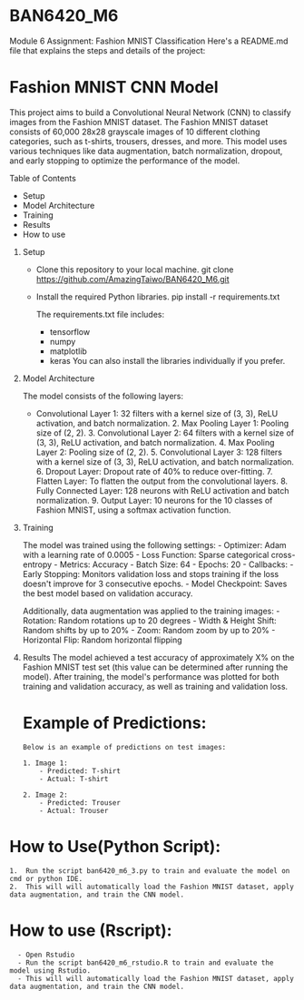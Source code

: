 # BAN6420_M6
Module 6 Assignment: Fashion MNIST Classification
Here's a README.md file that explains the steps and details of the project:


# Fashion MNIST CNN Model
This project aims to build a Convolutional Neural Network (CNN) to classify images from the Fashion MNIST dataset. The Fashion MNIST dataset consists of 60,000 28x28 grayscale images of 10 different clothing categories, such as t-shirts, trousers, dresses, and more. This model uses various techniques like data augmentation, batch normalization, dropout, and early stopping to optimize the performance of the model.

 Table of Contents
  - Setup
  - Model Architecture
  - Training
  - Results
  - How to use


 1. Setup
     - Clone this repository to your local machine.
        git clone https://github.com/AmazingTaiwo/BAN6420_M6.git
     - Install the required Python libraries.
        pip install -r requirements.txt
   
        The requirements.txt file includes:
        - tensorflow
        - numpy
        - matplotlib
        - keras
     You can also install the libraries individually if you prefer.

3.  Model Architecture

    The model consists of the following layers:
    - Convolutional Layer 1: 32 filters with a kernel size of (3, 3), ReLU activation, and batch normalization.
        2. Max Pooling Layer 1: Pooling size of (2, 2).
        3. Convolutional Layer 2: 64 filters with a kernel size of (3, 3), ReLU activation, and batch normalization.
        4. Max Pooling Layer 2: Pooling size of (2, 2).
        5. Convolutional Layer 3: 128 filters with a kernel size of (3, 3), ReLU activation, and batch normalization.
        6. Dropout Layer: Dropout rate of 40% to reduce over-fitting.
        7. Flatten Layer: To flatten the output from the convolutional layers.
        8. Fully Connected Layer: 128 neurons with ReLU activation and batch normalization.
        9. Output Layer: 10 neurons for the 10 classes of Fashion MNIST, using a softmax activation function.

4.  Training

    The model was trained using the following settings:
        - Optimizer: Adam with a learning rate of 0.0005
        - Loss Function: Sparse categorical cross-entropy
        - Metrics: Accuracy
        - Batch Size: 64
        - Epochs: 20
        - Callbacks:
            - Early Stopping: Monitors validation loss and stops training if the loss doesn't improve for 3 consecutive epochs.
            - Model Checkpoint: Saves the best model based on validation accuracy.

    Additionally, data augmentation was applied to the training images:
        - Rotation: Random rotations up to 20 degrees
        - Width & Height Shift: Random shifts by up to 20%
        - Zoom: Random zoom by up to 20%
        - Horizontal Flip: Random horizontal flipping

5.  Results
        The model achieved a test accuracy of approximately X% on the Fashion MNIST test set (this value can be determined after running the model). After training, the model's performance was plotted for both training and validation accuracy, as well as training and validation loss.

    # Example of Predictions:
        Below is an example of predictions on test images:

        1. Image 1:
            - Predicted: T-shirt
            - Actual: T-shirt

        2. Image 2:
            - Predicted: Trouser
            - Actual: Trouser

# How to Use(Python Script):
    1.  Run the script ban6420_m6_3.py to train and evaluate the model on cmd or python IDE.
    2.  This will will automatically load the Fashion MNIST dataset, apply data augmentation, and train the CNN model.
# How to use (Rscript):
      - Open Rstudio
      - Run the script ban6420_m6_rstudio.R to train and evaluate the model using Rstudio.
      - This will will automatically load the Fashion MNIST dataset, apply data augmentation, and train the CNN model.
